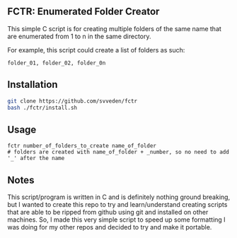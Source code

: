 ## FCTR: Enumerated Folder Creator 

This simple C script is for creating multiple folders of the same name that are enumerated from 1 to n in the same directory.

For example, this script could create a list of folders as such:

```
folder_01, folder_02, folder_0n
```

## Installation

```sh
git clone https://github.com/svveden/fctr
bash ./fctr/install.sh
```

## Usage
```
fctr number_of_folders_to_create name_of_folder 
# folders are created with name_of_folder + _number, so no need to add '_' after the name
```

## Notes

This script/program is written in C and is definitely nothing ground breaking, but I wanted to create this repo to try and learn/understand creating scripts that are able to be ripped from github using git and installed on other machines. So, I made this very simple script to speed up some formatting I was doing for my other repos and decided to try and make it portable.
